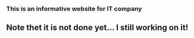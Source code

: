 ### This is an informative website for IT company

## Note thet it is not done yet... I still working on it!
